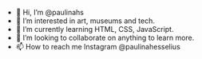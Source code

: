 - 👋 Hi, I’m @paulinahs
- 👀 I’m interested in art, museums and tech.
- 🌱 I’m currently learning HTML, CSS, JavaScript.
- 💞️ I’m looking to collaborate on anything to learn more.
- 📫 How to reach me Instagram @paulinahesselius

<!---
paulinahs/paulinahs is a ✨ special ✨ repository because its `README.md` (this file) appears on your GitHub profile.
You can click the Preview link to take a look at your changes.
--->
